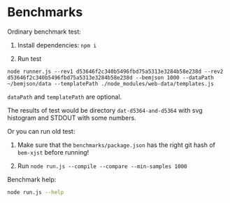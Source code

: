 # Benchmarks

Ordinary benchmark test:

1. Install dependencies: `npm i`

2. Run test

`node runner.js --rev1 d53646f2c340b5496fbd75a5313e3284b58e238d --rev2 d53646f2c340b5496fbd75a5313e3284b58e238d --bemjson 1000 --dataPath ~/bemjson/data --templatePath ./node_modules/web-data/templates.js`

`dataPath` and `templatePath` are optional.

The results of test would be directory `dat-d5364-and-d5364` with svg histogram and STDOUT with some numbers.

Or you can run old test:

1. Make sure that the `benchmarks/package.json` has the right git hash of `bem-xjst` before running!

2. Run `node run.js --compile --compare --min-samples 1000`


Benchmark help:
```bash
node run.js --help
```
